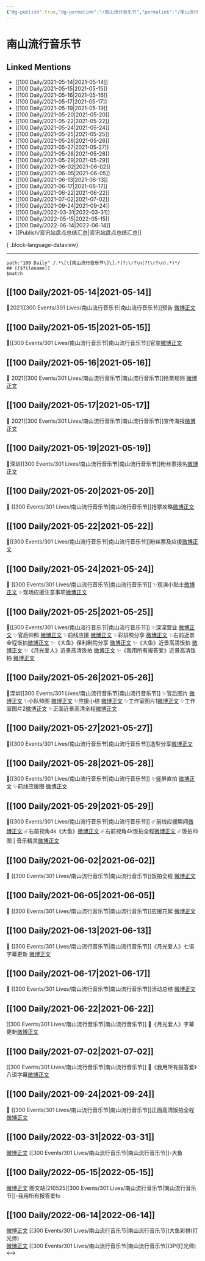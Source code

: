 ```yaml
---
{"dg-publish":true,"dg-permalink":"/南山流行音乐节","permalink":"/南山流行音乐节/","title":"南山流行音乐节","tags":[null],"created":"2022-11-17T21:27:50.000+08:00","updated":"2023-04-10T16:17:15.000+08:00"}
---
```


# 南山流行音乐节

## Linked Mentions
- [[100 Daily/2021-05-14\|2021-05-14]]
- [[100 Daily/2021-05-15\|2021-05-15]]
- [[100 Daily/2021-05-16\|2021-05-16]]
- [[100 Daily/2021-05-17\|2021-05-17]]
- [[100 Daily/2021-05-19\|2021-05-19]]
- [[100 Daily/2021-05-20\|2021-05-20]]
- [[100 Daily/2021-05-22\|2021-05-22]]
- [[100 Daily/2021-05-24\|2021-05-24]]
- [[100 Daily/2021-05-25\|2021-05-25]]
- [[100 Daily/2021-05-26\|2021-05-26]]
- [[100 Daily/2021-05-27\|2021-05-27]]
- [[100 Daily/2021-05-28\|2021-05-28]]
- [[100 Daily/2021-05-29\|2021-05-29]]
- [[100 Daily/2021-06-02\|2021-06-02]]
- [[100 Daily/2021-06-05\|2021-06-05]]
- [[100 Daily/2021-06-13\|2021-06-13]]
- [[100 Daily/2021-06-17\|2021-06-17]]
- [[100 Daily/2021-06-22\|2021-06-22]]
- [[100 Daily/2021-07-02\|2021-07-02]]
- [[100 Daily/2021-09-24\|2021-09-24]]
- [[100 Daily/2022-03-31\|2022-03-31]]
- [[100 Daily/2022-05-15\|2022-05-15]]
- [[100 Daily/2022-06-14\|2022-06-14]]
- [[Publish/资讯站盘点总结汇总\|资讯站盘点总结汇总]]

{ .block-language-dataview}

---

```expander
path:"100 Daily" /.*\[\[南山流行音乐节\]\].*(?:\r?\n(?!\r?\n).*)*/
## [[$filename]]
$match
```
## [[100 Daily/2021-05-14\|2021-05-14]]
🌟2021[[300 Events/301 Lives/南山流行音乐节\|南山流行音乐节]]预告 [微博正文](https://m.weibo.cn/6466290670/4636844576735672)

## [[100 Daily/2021-05-15\|2021-05-15]]
🍃[[300 Events/301 Lives/南山流行音乐节\|南山流行音乐节]]官宣[微博正文](https://m.weibo.cn/6466290670/4637209384193048)
## [[100 Daily/2021-05-16\|2021-05-16]]
🌟 2021[[300 Events/301 Lives/南山流行音乐节\|南山流行音乐节]]抢票规则 [微博正文](https://m.weibo.cn/6466290670/4637608593851972)

## [[100 Daily/2021-05-17\|2021-05-17]]
🌻 2021[[300 Events/301 Lives/南山流行音乐节\|南山流行音乐节]]宣传海报[微博正文](https://m.weibo.cn/6466290670/4637890779285192)

## [[100 Daily/2021-05-19\|2021-05-19]]
🌟深圳[[300 Events/301 Lives/南山流行音乐节\|南山流行音乐节]]粉丝票报名[微博正文](https://m.weibo.cn/6466290670/4638615407168914)

## [[100 Daily/2021-05-20\|2021-05-20]]
💫 [[300 Events/301 Lives/南山流行音乐节\|南山流行音乐节]]抢票攻略[微博正文](https://m.weibo.cn/6466290670/4639075209052610)
## [[100 Daily/2021-05-22\|2021-05-22]]
🌾[[300 Events/301 Lives/南山流行音乐节\|南山流行音乐节]]粉丝票及应援[微博正文](https://m.weibo.cn/6466290670/4639593288172315)

## [[100 Daily/2021-05-24\|2021-05-24]]
🌻 [[300 Events/301 Lives/南山流行音乐节\|南山流行音乐节]]
✨观演小贴士[微博正文](https://weibo.com/detail/4640304864952734)
✨现场应援注意事项[微博正文](https://weibo.com/detail/4640313216598238)

## [[100 Daily/2021-05-25\|2021-05-25]]
🌟[[300 Events/301 Lives/南山流行音乐节\|南山流行音乐节]]
✨深深营业 [微博正文](https://weibo.com/6466290670/Kh7OWt0wF)
✨官后帅照 [微博正文](https://weibo.com/6466290670/Kh8YVzF45)
✨前线应援 [微博正文](https://weibo.com/6466290670/Kh7wkkRUL)
✨彩排照分享 [微博正文](https://weibo.com/6466290670/Kh8j9FU5k)
✨右前近景全程饭拍[微博正文](https://m.weibo.cn/6466290670/4640932732076231)
✨《大鱼》保利剧院分享 [微博正文](https://m.weibo.cn/6466290670/4640885406438536)
✨《大鱼》近景高清饭拍 [微博正文](https://m.weibo.cn/5516625428/4640916957036930)
✨《月光爱人》近景高清饭拍 [微博正文](https://m.weibo.cn/5516625428/4640884764710683)
✨《我用所有报答爱》近景高清饭拍 [微博正文](https://m.weibo.cn/5516625428/4640908736200740)
## [[100 Daily/2021-05-26\|2021-05-26]]
🌟深圳[[300 Events/301 Lives/南山流行音乐节\|南山流行音乐节]]
✨官后图片 [微博正文](https://m.weibo.cn/6466290670/4641124545465409)
✨小队帅图 [微博正文](https://m.weibo.cn/6466290670/4641231839167995)
✨应援小结 [微博正文](https://m.weibo.cn/6466290670/4641156568453737)
✨工作室图片1[微博正文](https://m.weibo.cn/6466290670/4641227754702936)
✨工作室图片2[微博正文](https://m.weibo.cn/6466290670/4641198016826850)
✨正面近景高清全程[微博正文](https://m.weibo.cn/6466290670/4641056849658888)
## [[100 Daily/2021-05-27\|2021-05-27]]
💫[[300 Events/301 Lives/南山流行音乐节\|南山流行音乐节]]造型分享[微博正文](https://m.weibo.cn/6466290670/4641443468286565)
## [[100 Daily/2021-05-28\|2021-05-28]]
🌟[[300 Events/301 Lives/南山流行音乐节\|南山流行音乐节]]
✨竖屏直拍 [微博正文](https://weibo.com/detail/4641905777051947)
✨前线应援图 [微博正文](https://weibo.com/detail/4641917055271641)
## [[100 Daily/2021-05-29\|2021-05-29]]
💫[[300 Events/301 Lives/南山流行音乐节\|南山流行音乐节]]
☄️前线应援瞬间[微博正文](https://m.weibo.cn/6466290670/4642185461369326)
☄️右前视角4k《大鱼》[微博正文](https://m.weibo.cn/6466290670/4642166024440572)
☄️右前视角4k饭拍全程[微博正文](https://m.weibo.cn/6466290670/4642162489431711)
☄️饭拍帅图 | 音乐精灵[微博正文](https://m.weibo.cn/6466290670/4642305158153740)

## [[100 Daily/2021-06-02\|2021-06-02]]
🌟 [[300 Events/301 Lives/南山流行音乐节\|南山流行音乐节]]饭拍全程 [微博正文](https://m.weibo.cn/6466290670/4643625034842330)
## [[100 Daily/2021-06-05\|2021-06-05]]
🌟 [[300 Events/301 Lives/南山流行音乐节\|南山流行音乐节]]应援花絮 [微博正文](https://m.weibo.cn/6466290670/4644722872160811)
## [[100 Daily/2021-06-13\|2021-06-13]]
💫 [[300 Events/301 Lives/南山流行音乐节\|南山流行音乐节]]《月光爱人》七语字幕更新 [微博正文](https://m.weibo.cn/6466290670/4647605629883398)

## [[100 Daily/2021-06-17\|2021-06-17]]
🌟 [[300 Events/301 Lives/南山流行音乐节\|南山流行音乐节]]活动总结 [微博正文](https://weibo.com/6466290670/Kkzb0clmI)

## [[100 Daily/2021-06-22\|2021-06-22]]
[[300 Events/301 Lives/南山流行音乐节\|南山流行音乐节]]
💫《月光爱人》字幕更新[微博正文](https://m.weibo.cn/6466290670/4650822623561005)
## [[100 Daily/2021-07-02\|2021-07-02]]
[[300 Events/301 Lives/南山流行音乐节\|南山流行音乐节]]
💫《我用所有报答爱》八语字幕[微博正文](https://m.weibo.cn/6466290670/4654445663620914)

## [[100 Daily/2021-09-24\|2021-09-24]]
🌟 [[300 Events/301 Lives/南山流行音乐节\|南山流行音乐节]]正面高清饭拍全程[微博正文](https://m.weibo.cn/6466290670/4684973283476502)

## [[100 Daily/2022-03-31\|2022-03-31]]
[微博正文](https://m.weibo.cn/7002182285/4753123480965087) [[300 Events/301 Lives/南山流行音乐节\|南山流行音乐节]]-大鱼
## [[100 Daily/2022-05-15\|2022-05-15]]
[微博正文](https://m.weibo.cn/6987697229/4769449213693864) 图文站|210525[[300 Events/301 Lives/南山流行音乐节\|南山流行音乐节]]-我用所有报答爱fo
## [[100 Daily/2022-06-14\|2022-06-14]]
[微博正文](https://weibo.com/7633014126/LxHC0iuXv) [[300 Events/301 Lives/南山流行音乐节\|南山流行音乐节]]大鱼彩排(灯光师)  
[微博正文](https://weibo.com/7633014126/LxHKUCatG) [[300 Events/301 Lives/南山流行音乐节\|南山流行音乐节]]3P(灯光师)
<-->
